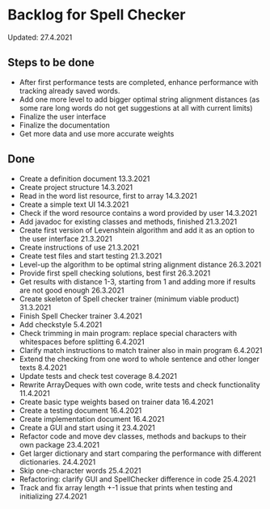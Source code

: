 # Backlog for Spell Checker

Updated: 27.4.2021

## Steps to be done

* After first performance tests are completed, enhance performance with tracking already saved words.
* Add one more level to add bigger optimal string alignment distances (as some rare long words do not get suggestions at all with current limits)
* Finalize the user interface
* Finalize the documentation
* Get more data and use more accurate weights

## Done

* Create a definition document 13.3.2021
* Create project structure 14.3.2021
* Read in the word list resource, first to array 14.3.2021
* Create a simple text UI 14.3.2021
* Check if the word resource contains a word provided by user 14.3.2021
* Add javadoc for existing classes and methods, finished 21.3.2021
* Create first version of Levenshtein algorithm and add it as an option to the user interface 21.3.2021
* Create instructions of use 21.3.2021
* Create test files and start testing 21.3.2021
* Level-up the algorithm to be optimal string alignment distance 26.3.2021
* Provide first spell checking solutions, best first 26.3.2021
* Get results with distance 1-3, starting from 1 and adding more if results are not good enough 26.3.2021
* Create skeleton of Spell checker trainer (minimum viable product) 31.3.2021
* Finish Spell Checker trainer 3.4.2021
* Add checkstyle 5.4.2021
* Check trimming in main program: replace special characters with whitespaces before splitting 6.4.2021
* Clarify match instructions to match trainer also in main program 6.4.2021
* Extend the checking from one word to whole sentence and other longer texts 8.4.2021
* Update tests and check test coverage 8.4.2021
* Rewrite ArrayDeques with own code, write tests and check functionality 11.4.2021
* Create basic type weights based on trainer data 16.4.2021
* Create a testing document 16.4.2021
* Create implementation document 16.4.2021
* Create a GUI and start using it 23.4.2021
* Refactor code and move dev classes, methods and backups to their own package 23.4.2021
* Get larger dictionary and start comparing the performance with different dictionaries. 24.4.2021
* Skip one-character words 25.4.2021
* Refactoring: clarify GUI and SpellChecker difference in code 25.4.2021
* Track and fix array length +-1 issue that prints when testing and initializing 27.4.2021
